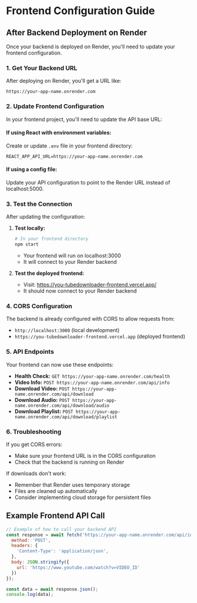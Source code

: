 # Frontend Configuration Guide

## After Backend Deployment on Render

Once your backend is deployed on Render, you'll need to update your frontend configuration.

### 1. Get Your Backend URL

After deploying on Render, you'll get a URL like:
```
https://your-app-name.onrender.com
```

### 2. Update Frontend Configuration

In your frontend project, you'll need to update the API base URL:

#### If using React with environment variables:

Create or update `.env` file in your frontend directory:
```env
REACT_APP_API_URL=https://your-app-name.onrender.com
```

#### If using a config file:

Update your API configuration to point to the Render URL instead of localhost:5000.

### 3. Test the Connection

After updating the configuration:

1. **Test locally:**
   ```bash
   # In your frontend directory
   npm start
   ```
   - Your frontend will run on localhost:3000
   - It will connect to your Render backend

2. **Test the deployed frontend:**
   - Visit: https://you-tubedownloader-frontend.vercel.app/
   - It should now connect to your Render backend

### 4. CORS Configuration

The backend is already configured with CORS to allow requests from:
- `http://localhost:3000` (local development)
- `https://you-tubedownloader-frontend.vercel.app` (deployed frontend)

### 5. API Endpoints

Your frontend can now use these endpoints:

- **Health Check:** `GET https://your-app-name.onrender.com/health`
- **Video Info:** `POST https://your-app-name.onrender.com/api/info`
- **Download Video:** `POST https://your-app-name.onrender.com/api/download`
- **Download Audio:** `POST https://your-app-name.onrender.com/api/download/audio`
- **Download Playlist:** `POST https://your-app-name.onrender.com/api/download/playlist`

### 6. Troubleshooting

If you get CORS errors:
- Make sure your frontend URL is in the CORS configuration
- Check that the backend is running on Render

If downloads don't work:
- Remember that Render uses temporary storage
- Files are cleaned up automatically
- Consider implementing cloud storage for persistent files

## Example Frontend API Call

```javascript
// Example of how to call your backend API
const response = await fetch('https://your-app-name.onrender.com/api/info', {
  method: 'POST',
  headers: {
    'Content-Type': 'application/json',
  },
  body: JSON.stringify({
    url: 'https://www.youtube.com/watch?v=VIDEO_ID'
  })
});

const data = await response.json();
console.log(data);
``` 